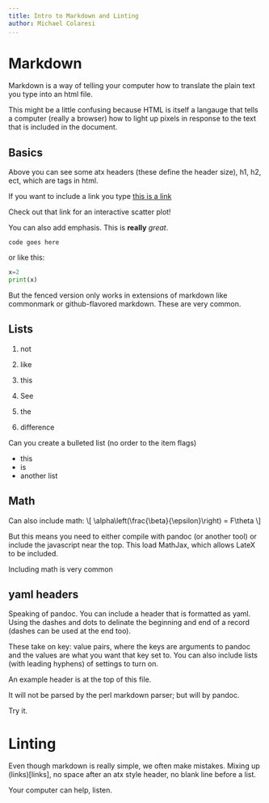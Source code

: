 ```yaml
---
title: Intro to Markdown and Linting
author: Michael Colaresi
...
```


# Markdown

Markdown is a way of telling your computer how to translate the plain text you type into an html file. 

This might be a little confusing because HTML is itself a langauge that tells a computer (really a browser) how to light up pixels in response to the text that is included in the document.

## Basics

Above you can see some atx headers (these define the header size), h1, h2, ect, which are tags in html. 

If you want to include a link you type 
[this is a link](../testScatter.html)

Check out that link for an interactive scatter plot!

You can also add emphasis. 
This is **really** _great_.

`code goes here`

or like this:

```python
x=2
print(x)
```

But the fenced version only works in extensions of markdown like commonmark or github-flavored markdown. 
These are very common.

## Lists
1. not
2. like
3. this

1. See
2. the 
3. difference

Can you create a bulleted list (no order to the item flags)

- this
- is
- another list

## Math

Can also include math:
\\[
\alpha\left(\frac{\beta}{\epsilon}\right) = F\theta
\\]

But this means you need to either compile with pandoc (or another tool) or include the javascript near the top.
 This load MathJax, which allows LateX to be included.

Including math is very common

## yaml headers

Speaking of pandoc. You can include a header that is formatted as yaml. Using the dashes and dots to delinate the beginning and end of a record (dashes can be used at the end too). 

These take on key: value pairs, where the keys are arguments to pandoc and the values are what you want that key set to. You can also include lists (with leading hyphens) of settings to turn on.

An example header is at the top of this file.

It will not be parsed by the perl markdown parser; but will by pandoc.

Try it.

# Linting

Even though markdown is really simple, we often make mistakes. Mixing up (links)[links], no space after an atx style header, no blank line before a list.

Your computer can help, listen.

